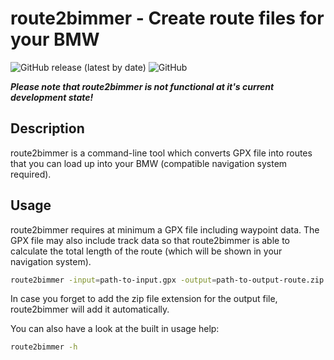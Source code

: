 # route2bimmer - Create route files for your BMW
![GitHub release (latest by date)](https://img.shields.io/github/v/release/organized92/route2bimmer) ![GitHub](https://img.shields.io/github/license/organized92/route2bimmer) 

***Please note that route2bimmer is not functional at it's current development state!***

## Description
route2bimmer is a command-line tool which converts GPX file into routes that you can load up into your BMW (compatible navigation system required).

## Usage
route2bimmer requires at minimum a GPX file including waypoint data. The GPX file may also include track data so that route2bimmer is able to calculate the total length of the route (which will be shown in your navigation system).
``` bash
route2bimmer -input=path-to-input.gpx -output=path-to-output-route.zip
```
In case you forget to add the zip file extension for the output file, route2bimmer will add it automatically.

You can also have a look at the built in usage help:
``` bash
route2bimmer -h
```